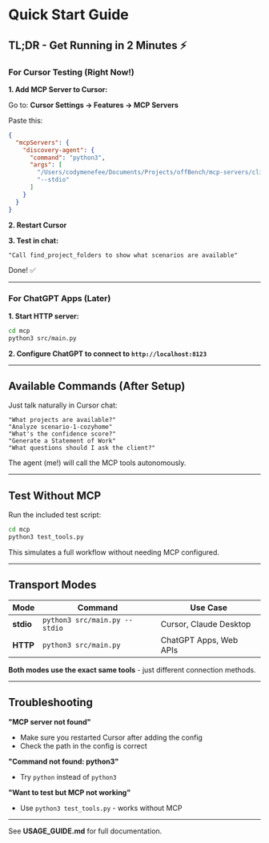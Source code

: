 # Quick Start Guide

## TL;DR - Get Running in 2 Minutes ⚡

### For Cursor Testing (Right Now!)

**1. Add MCP Server to Cursor:**

Go to: **Cursor Settings → Features → MCP Servers**

Paste this:
```json
{
  "mcpServers": {
    "discovery-agent": {
      "command": "python3",
      "args": [
        "/Users/codymenefee/Documents/Projects/offBench/mcp-servers/clients/shopify/offbench-shopify/mcp/src/main.py",
        "--stdio"
      ]
    }
  }
}
```

**2. Restart Cursor**

**3. Test in chat:**
```
"Call find_project_folders to show what scenarios are available"
```

Done! ✅

---

### For ChatGPT Apps (Later)

**1. Start HTTP server:**
```bash
cd mcp
python3 src/main.py
```

**2. Configure ChatGPT to connect to `http://localhost:8123`**

---

## Available Commands (After Setup)

Just talk naturally in Cursor chat:

```
"What projects are available?"
"Analyze scenario-1-cozyhome"
"What's the confidence score?"
"Generate a Statement of Work"
"What questions should I ask the client?"
```

The agent (me!) will call the MCP tools autonomously.

---

## Test Without MCP

Run the included test script:
```bash
cd mcp
python3 test_tools.py
```

This simulates a full workflow without needing MCP configured.

---

## Transport Modes

| Mode | Command | Use Case |
|------|---------|----------|
| **stdio** | `python3 src/main.py --stdio` | Cursor, Claude Desktop |
| **HTTP** | `python3 src/main.py` | ChatGPT Apps, Web APIs |

**Both modes use the exact same tools** - just different connection methods.

---

## Troubleshooting

**"MCP server not found"**
- Make sure you restarted Cursor after adding the config
- Check the path in the config is correct

**"Command not found: python3"**
- Try `python` instead of `python3`

**"Want to test but MCP not working"**
- Use `python3 test_tools.py` - works without MCP

---

See **USAGE_GUIDE.md** for full documentation.

